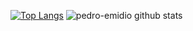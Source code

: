 [![Top Langs](https://github-readme-stats.vercel.app/api/top-langs/?username=pedro-emidio&layout=compact&theme=tokyonight)](https://github.com/pedro-emidio/github-readme-stats)
![pedro-emidio github stats](https://github-readme-stats.vercel.app/api?username=pedro-emidio&show_icons=true&theme=tokyonight&count_private=true&hide=issues)
